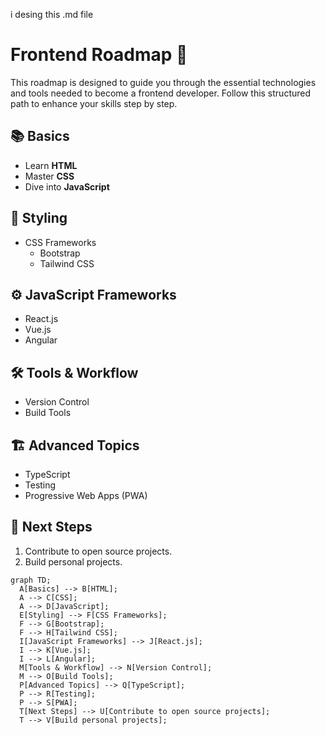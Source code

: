 i desing this .md file 
# Frontend Roadmap 🚀

This roadmap is designed to guide you through the essential technologies and tools needed to become a frontend developer. Follow this structured path to enhance your skills step by step.

## 📚 Basics
- Learn **HTML**
- Master **CSS**
- Dive into **JavaScript**

## 🎨 Styling
- CSS Frameworks
  - Bootstrap
  - Tailwind CSS

## ⚙️ JavaScript Frameworks
- React.js
- Vue.js
- Angular

## 🛠️ Tools & Workflow
- Version Control
- Build Tools

## 🏗️ Advanced Topics
- TypeScript
- Testing
- Progressive Web Apps (PWA)

## 🎯 Next Steps
1. Contribute to open source projects.
2. Build personal projects.

```mermaid
graph TD;
  A[Basics] --> B[HTML];
  A --> C[CSS];
  A --> D[JavaScript];
  E[Styling] --> F[CSS Frameworks];
  F --> G[Bootstrap];
  F --> H[Tailwind CSS];
  I[JavaScript Frameworks] --> J[React.js];
  I --> K[Vue.js];
  I --> L[Angular];
  M[Tools & Workflow] --> N[Version Control];
  M --> O[Build Tools];
  P[Advanced Topics] --> Q[TypeScript];
  P --> R[Testing];
  P --> S[PWA];
  T[Next Steps] --> U[Contribute to open source projects];
  T --> V[Build personal projects];
```
